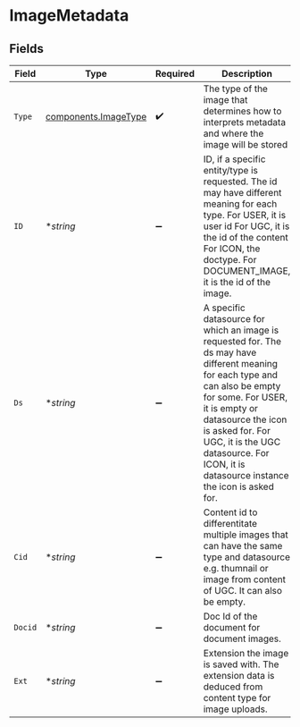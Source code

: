 # ImageMetadata


## Fields

| Field                                                                                                                                                                                                                                                                                               | Type                                                                                                                                                                                                                                                                                                | Required                                                                                                                                                                                                                                                                                            | Description                                                                                                                                                                                                                                                                                         |
| --------------------------------------------------------------------------------------------------------------------------------------------------------------------------------------------------------------------------------------------------------------------------------------------------- | --------------------------------------------------------------------------------------------------------------------------------------------------------------------------------------------------------------------------------------------------------------------------------------------------- | --------------------------------------------------------------------------------------------------------------------------------------------------------------------------------------------------------------------------------------------------------------------------------------------------- | --------------------------------------------------------------------------------------------------------------------------------------------------------------------------------------------------------------------------------------------------------------------------------------------------- |
| `Type`                                                                                                                                                                                                                                                                                              | [components.ImageType](../../models/components/imagetype.md)                                                                                                                                                                                                                                        | :heavy_check_mark:                                                                                                                                                                                                                                                                                  | The type of the image that determines how to interprets metadata and where the image will be stored                                                                                                                                                                                                 |
| `ID`                                                                                                                                                                                                                                                                                                | **string*                                                                                                                                                                                                                                                                                           | :heavy_minus_sign:                                                                                                                                                                                                                                                                                  | ID, if a specific entity/type is requested. The id may have different meaning for each type. For USER, it is user id For UGC, it is the id of the content For ICON, the doctype. For DOCUMENT_IMAGE, it is the id of the image.                                                                     |
| `Ds`                                                                                                                                                                                                                                                                                                | **string*                                                                                                                                                                                                                                                                                           | :heavy_minus_sign:                                                                                                                                                                                                                                                                                  | A specific datasource for which an image is requested for. The ds may have different meaning for each type and can also be empty for some. For USER, it is empty or datasource the icon is asked for. For UGC, it is the UGC datasource. For ICON, it is datasource instance the icon is asked for. |
| `Cid`                                                                                                                                                                                                                                                                                               | **string*                                                                                                                                                                                                                                                                                           | :heavy_minus_sign:                                                                                                                                                                                                                                                                                  | Content id to differentitate multiple images that can have the same type and datasource e.g. thumnail or image from content of UGC. It can also be empty.                                                                                                                                           |
| `Docid`                                                                                                                                                                                                                                                                                             | **string*                                                                                                                                                                                                                                                                                           | :heavy_minus_sign:                                                                                                                                                                                                                                                                                  | Doc Id of the document for document images.                                                                                                                                                                                                                                                         |
| `Ext`                                                                                                                                                                                                                                                                                               | **string*                                                                                                                                                                                                                                                                                           | :heavy_minus_sign:                                                                                                                                                                                                                                                                                  | Extension the image is saved with. The extension data is deduced from content type for image uploads.                                                                                                                                                                                               |